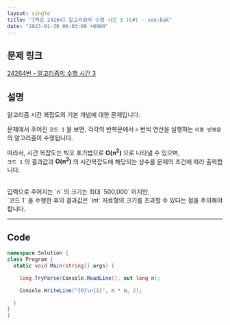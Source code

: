 ```yaml
---
layout: single
title: "[백준 24264] 알고리즘의 수행 시간 3 (C#) - soo:bak"
date: "2023-01-30 06:03:00 +0900"
---
```


## 문제 링크
  [24264번 - 알고리즘의 수행 시간 3](https://www.acmicpc.net/problem/24264)

## 설명
  알고리즘 시간 복잡도의 기본 개념에 대한 문제입니다.

  문제에서 주어진 `코드 1` 을 보면, 각각의 반복문에서 `n` 번씩 연산을 실행하는 `이중 반복문` 의 알고리즘이 수행됩니다.

  따라서, 시간 복잡도는 빅오 표기법으로 <b>O(n<sup>2</sup>)</b> 으로 나타낼 수 있으며, <br>
  `코드 1` 의 결과값과 <b>O(n<sup>2</sup>)</b> 의 시간복잡도에 해당되는 상수를 문제의 조건에 따라 출력합니다.

  <br>
  입력으로 주어지는 `n` 의 크기는 최대 `500,000` 이지만, <br>
  `코드 1` 을 수행한 후의 결과값은 `int` 자료형의 크기를 초과할 수 있다는 점을 주의해야 합니다.


- - -

## Code
  ```c#
namespace Solution {
  class Program {
    static void Main(string[] args) {

      long.TryParse(Console.ReadLine(), out long n);

      Console.WriteLine("{0}\n{1}", n * n, 2);

    }
  }
}
  ```
